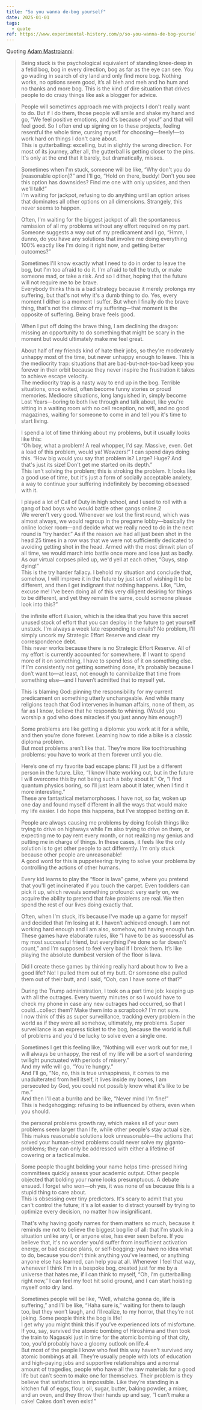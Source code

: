 ```yaml
---
title: "So you wanna de-bog yourself"
date: 2025-01-01
tags:
  - quote
ref: https://www.experimental-history.com/p/so-you-wanna-de-bog-yourself
---
```

Quoting [Adam Mastroianni](https://www.experimental-history.com/p/so-you-wanna-de-bog-yourself):

> Being stuck is the psychological equivalent of standing knee-deep in a fetid bog, bog in every direction, bog as far as the eye can see. You go wading in search of dry land and only find more bog. Nothing works, no options seem good, it’s all bleh and meh and ho hum and no thanks and more bog. This is the kind of dire situation that drives people to do crazy things like ask a blogger for advice.

> People will sometimes approach me with projects I don't really want to do. But if I do them, those people will smile and shake my hand and go, “We feel positive emotions, and it's because of you!” and that will feel good. So I often end up signing on to these projects, feeling resentful the whole time, cursing myself for choosing—freely!—to work hard on things I don't care about.<br>This is gutterballing: excelling, but in slightly the wrong direction. For most of its journey, after all, the gutterball is getting closer to the pins. It's only at the end that it barely, but dramatically, misses.

> Sometimes when I'm stuck, someone will be like, “Why don't you do [reasonable option]?” and I'll go, “Hold on there, buddy! Don't you see this option has downsides? Find me one with only upsides, and then we'll talk!”<br>I'm waiting for jackpot, refusing to do anything until an option arises that dominates all other options on all dimensions. Strangely, this never seems to happen.

> Often, I'm waiting for the biggest jackpot of all: the spontaneous remission of all my problems without any effort required on my part. Someone suggests a way out of my predicament and I go, “Hmm, I dunno, do you have any solutions that involve me doing everything 100% exactly like I'm doing it right now, and getting better outcomes?”

> Sometimes I'll know exactly what I need to do in order to leave the bog, but I'm too afraid to do it. I'm afraid to tell the truth, or make someone mad, or take a risk. And so I dither, hoping that the future will not require me to be brave.<br>Everybody thinks this is a bad strategy because it merely prolongs my suffering, but that's not why it's a dumb thing to do. Yes, every moment I dither is a moment I suffer. But when I finally do the brave thing, that's not the climax of my suffering—that moment is the opposite of suffering. Being brave feels good.

> When I put off doing the brave thing, I am declining the dragon: missing an opportunity to do something that might be scary in the moment but would ultimately make me feel great.

> About half of my friends kind of hate their jobs, so they're moderately unhappy most of the time, but never unhappy enough to leave. This is the mediocrity trap: situations that are bad-but-not-too-bad keep you forever in their orbit because they never inspire the frustration it takes to achieve escape velocity.<br>The mediocrity trap is a nasty way to end up in the bog. Terrible situations, once exited, often become funny stories or proud memories. Mediocre situations, long languished in, simply become Lost Years—boring to both live through and talk about, like you're sitting in a waiting room with no cell reception, no wifi, and no good magazines, waiting for someone to come in and tell you it's time to start living.

> I spend a lot of time thinking about my problems, but it usually looks like this:<br>“Oh boy, what a problem! A real whopper, I'd say. Massive, even. Get a load of this problem, would ya! Wowzers!” I can spend days doing this. “How big would you say that problem is? Large? Huge? And that's just its size! Don't get me started on its depth.”<br>This isn't solving the problem; this is stroking the problem. It looks like a good use of time, but it's just a form of socially acceptable anxiety, a way to continue your suffering indefinitely by becoming obsessed with it.

> I played a lot of Call of Duty in high school, and I used to roll with a gang of bad boys who would battle other gangs online.2<br>We weren't very good. Whenever we lost the first round, which was almost always, we would regroup in the pregame lobby—basically the online locker room—and decide what we really need to do in the next round is “try harder.” As if the reason we had all just been shot in the head 25 times in a row was that we were not sufficiently dedicated to avoiding getting shot in the head. Armed with the most dimwit plan of all time, we would march into battle once more and lose just as badly. As our virtual corpses piled up, we'd yell at each other, “Guys, stop dying!”<br>This is the try harder fallacy. I behold my situation and conclude that, somehow, I will improve it in the future by just sort of wishing it to be different, and then I get indignant that nothing happens. Like, “Um, excuse me! I've been doing all of this very diligent desiring for things to be different, and yet they remain the same, could someone please look into this?”

> the infinite effort illusion, which is the idea that you have this secret unused stock of effort that you can deploy in the future to get yourself unstuck. I'm always a week late responding to emails? No problem, I'll simply uncork my Strategic Effort Reserve and clear my correspondence debt.<br>This never works because there is no Strategic Effort Reserve. All of my effort is currently accounted for somewhere. If I want to spend more of it on something, I have to spend less of it on something else. If I’m consistently not getting something done, it’s probably because I don’t want to—at least, not enough to cannibalize that time from something else—and I haven’t admitted that to myself yet.

> This is blaming God: pinning the responsibility for my current predicament on something utterly unchangeable. And while many religions teach that God intervenes in human affairs, none of them, as far as I know, believe that he responds to whining. (Would you worship a god who does miracles if you just annoy him enough?)

> Some problems are like getting a diploma: you work at it for a while, and then you're done forever. Learning how to ride a bike is a classic diploma problem.<br>But most problems aren’t like that. They’re more like toothbrushing problems: you have to work at them forever until you die.

> Here’s one of my favorite bad escape plans: I’ll just be a different person in the future. Like, “I know I hate working out, but in the future I will overcome this by not being such a baby about it.” Or, “I find quantum physics boring, so I’ll just learn about it later, when I find it more interesting.”<br>These are fantastical metamorphoses. I have not, so far, woken up one day and found myself different in all the ways that would make my life easier. I do hope this happens, but I’ve stopped betting on it.

> People are always causing me problems by doing foolish things like trying to drive on highways while I'm also trying to drive on them, or expecting me to pay rent every month, or not realizing my genius and putting me in charge of things. In these cases, it feels like the only solution is to get other people to act differently. I'm only stuck because other people are unreasonable!<br>A good word for this is puppeteering: trying to solve your problems by controlling the actions of other humans.

> Every kid learns to play the “floor is lava” game, where you pretend that you'll get incinerated if you touch the carpet. Even toddlers can pick it up, which reveals something profound: very early on, we acquire the ability to pretend that fake problems are real. We then spend the rest of our lives doing exactly that.

> Often, when I’m stuck, it’s because I've made up a game for myself and decided that I’m losing at it. I haven’t achieved enough. I am not working hard enough and I am also, somehow, not having enough fun. These games have elaborate rules, like “I have to be as successful as my most successful friend, but everything I've done so far doesn't count,” and I’m supposed to feel very bad if I break them. It’s like playing the absolute dumbest version of the floor is lava.

> Did I create these games by thinking really hard about how to live a good life? No! I pulled them out of my butt. Or someone else pulled them out of their butt, and I said, “Ooh, can I have some of that?”

> During the Trump administration, I took on a part time job: keeping up with all the outrages. Every twenty minutes or so I would have to check my phone in case any new outrages had occurred, so that I could...collect them? Make them into a scrapbook? I'm not sure.<br>I now think of this as super surveillance, tracking every problem in the world as if they were all somehow, ultimately, my problems. Super surveillance is an express ticket to the bog, because the world is full of problems and you'd be lucky to solve even a single one.

> Sometimes I get this feeling like, “Nothing will ever work out for me, I will always be unhappy, the rest of my life will be a sort of wandering twilight punctuated with periods of misery.”<br>And my wife will go, “You're hungry.”<br>And I'll go, “No, no, this is true unhappiness, it comes to me unadulterated from hell itself, it lives inside my bones, I am persecuted by God, you could not possibly know what it's like to be me.”<br>And then I'll eat a burrito and be like, “Never mind I'm fine!”<br>This is hedgehogging: refusing to be influenced by others, even when you should.

> the personal problems growth ray, which makes all of your own problems seem larger than life, while other people's stay actual size. This makes reasonable solutions look unreasonable—the actions that solved your human-sized problems could never solve my giganto-problems; they can only be addressed with either a lifetime of cowering or a tactical nuke.

> Some people thought bolding your name helps time-pressed hiring committees quickly assess your academic output. Other people objected that bolding your name looks presumptuous. A debate ensued. I forget who won—oh yes, it was none of us because this is a stupid thing to care about.<br>This is obsessing over tiny predictors. It's scary to admit that you can't control the future; it's a lot easier to distract yourself by trying to optimize every decision, no matter how insignificant.

> That's why having goofy names for them matters so much, because it reminds me not to believe the biggest bog lie of all: that I'm stuck in a situation unlike any I, or anyone else, has ever seen before. If you believe that, it's no wonder you'd suffer from insufficient activation energy, or bad escape plans, or self-bogging: you have no idea what to do, because you don't think anything you've learned, or anything anyone else has learned, can help you at all. Whenever I feel that way, whenever I think I'm in a bespoke bog, created just for me by a universe that hates me, if I can think to myself, “Oh, I'm gutterballing right now,” I can feel my foot hit solid ground, and I can start hoisting myself onto dry land.

> Sometimes people will be like, “Well, whatcha gonna do, life is suffering,” and I’ll be like, “Haha sure is,” waiting for them to laugh too, but they won’t laugh, and I’ll realize, to my horror, that they’re not joking. Some people think the bog is life!<br>I get why you might think this if you’ve experienced lots of misfortune. If you, say, survived the atomic bombing of Hiroshima and then took the train to Nagasaki just in time for the atomic bombing of that city, too, you'd probably have a gloomy outlook on life.4<br>But most of the people I know who feel this way haven’t survived any atomic bombings at all. They’re usually people with lots of education and high-paying jobs and supportive relationships and a normal amount of tragedies, people who have all the raw materials for a good life but can’t seem to make one for themselves. Their problem is they believe that satisfaction is impossible. Like they’re standing in a kitchen full of eggs, flour, oil, sugar, butter, baking powder, a mixer, and an oven, and they throw their hands up and say, “I can’t make a cake! Cakes don’t even exist!”